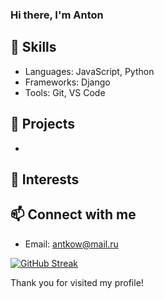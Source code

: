 <div id="header" align="left">
    <h3>Hi there, I'm  Anton </h3>
</div>

<!--
**antkow8589/antkow8589** is a ✨ _special_ ✨ repository because its `README.md` (this file) appears on your GitHub profile.




Here are some ideas to get you started:

- 🔭 I’m currently working on ...
- 🌱 I’m currently learning ...
- 👯 I’m looking to collaborate on ...
- 🤔 I’m looking for help with ...
- 💬 Ask me about ...
- 📫 How to reach me: ...
- 😄 Pronouns: ...
- ⚡ Fun fact: ...
-->

## 🔧 Skills
- Languages: JavaScript, Python
- Frameworks: Django
- Tools: Git, VS Code

## 🚀 Projects
- 

## 🌱 Interests


## 📫 Connect with me
- Email: antkow@mail.ru

[![GitHub Streak](https://github-readme-streak-stats.herokuapp.com/?userantkow8589)](https://git.io/streak-stats)

Thank you for visited my profile!
